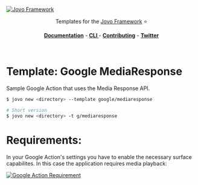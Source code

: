 [![Jovo Framework](https://www.jovo.tech/img/github-logo.png)](https://www.jovo.tech)

<p align="center">Templates for the <a href="https://github.com/jovotech/jovo-framework-nodejs">Jovo Framework</a> ⭐️</p>

<p align="center">
<a href="https://www.jovo.tech/framework/docs/"><strong>Documentation</strong></a> -
<a href="https://github.com/jovotech/jovo-cli"><strong>CLI </strong></a> - <a href="https://github.com/jovotech/jovo-framework-nodejs/blob/master/CONTRIBUTING.md"><strong>Contributing</strong></a> - <a href="https://twitter.com/jovotech"><strong>Twitter</strong></a></p>
<br/>

# Template: Google MediaResponse

Sample Google Action that uses the Media Response API.

```sh
$ jovo new <directory> --template google/mediaresponse

# Short version
$ jovo new <directory> -t g/mediaresponse
```

# Requirements:

In your Google Action's settings you have to enable the necessary surface capabilites. In this case the application requires media playback:

[![Google Action Requirement](https://raw.githubusercontent.com/jovotech/jovo-framework-nodejs/master/docs/img/google_action_mediaresponse.png)](https://www.jovo.tech)
